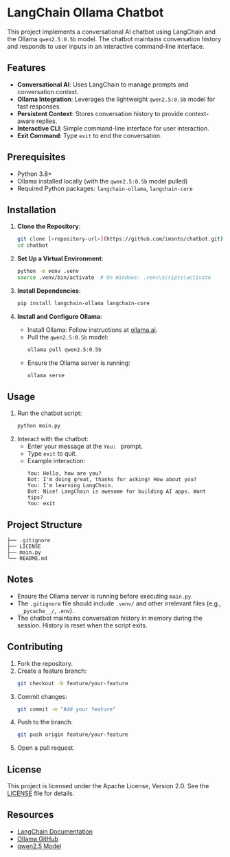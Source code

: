 # LangChain Ollama Chatbot

This project implements a conversational AI chatbot using LangChain and the Ollama `qwen2.5:0.5b` model. The chatbot maintains conversation history and responds to user inputs in an interactive command-line interface.

## Features
- **Conversational AI**: Uses LangChain to manage prompts and conversation context.
- **Ollama Integration**: Leverages the lightweight `qwen2.5:0.5b` model for fast responses.
- **Persistent Context**: Stores conversation history to provide context-aware replies.
- **Interactive CLI**: Simple command-line interface for user interaction.
- **Exit Command**: Type `exit` to end the conversation.

## Prerequisites
- Python 3.8+
- Ollama installed locally (with the `qwen2.5:0.5b` model pulled)
- Required Python packages: `langchain-ollama`, `langchain-core`

## Installation
1. **Clone the Repository**:
   ```bash
   git clone [<repository-url>](https://github.com/imsnto/chatbot.git)
   cd chatbot
   ```

2. **Set Up a Virtual Environment**:
   ```bash
   python -m venv .venv
   source .venv/bin/activate  # On Windows: .venv\Scripts\activate
   ```

3. **Install Dependencies**:
   ```bash
   pip install langchain-ollama langchain-core
   ```

4. **Install and Configure Ollama**:
   - Install Ollama: Follow instructions at [ollama.ai](https://ollama.ai/).
   - Pull the `qwen2.5:0.5b` model:
     ```bash
     ollama pull qwen2.5:0.5b
     ```
   - Ensure the Ollama server is running:
     ```bash
     ollama serve
     ```

## Usage
1. Run the chatbot script:
   ```bash
   python main.py
   ```
2. Interact with the chatbot:
   - Enter your message at the `You: ` prompt.
   - Type `exit` to quit.
   - Example interaction:
     ```
     You: Hello, how are you?
     Bot: I'm doing great, thanks for asking! How about you?
     You: I'm learning LangChain.
     Bot: Nice! LangChain is awesome for building AI apps. Want tips?
     You: exit
     ```

## Project Structure
```
├── .gitignore             
├── LICENSE
├── main.py             
└── README.md             
```

## Notes
- Ensure the Ollama server is running before executing `main.py`.
- The `.gitignore` file should include `.venv/` and other irrelevant files (e.g., `__pycache__/`, `.env`).
- The chatbot maintains conversation history in memory during the session. History is reset when the script exits.

## Contributing
1. Fork the repository.
2. Create a feature branch:
   ```bash
   git checkout -b feature/your-feature
   ```
3. Commit changes:
   ```bash
   git commit -m "Add your feature"
   ```
4. Push to the branch:
   ```bash
   git push origin feature/your-feature
   ```
5. Open a pull request.

## License
This project is licensed under the Apache License, Version 2.0. See the [LICENSE](LICENSE) file for details.

## Resources
- [LangChain Documentation](https://python.langchain.com/docs/)
- [Ollama GitHub](https://github.com/ollama/ollama)
- [qwen2.5 Model](https://ollama.ai/library/qwen2.5)
